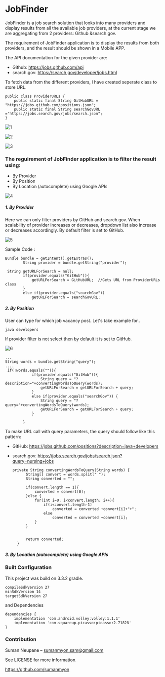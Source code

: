 # JobFinder

JobFinder is a job search solution that looks into many providers and display results from all the available job providers, at the current stage we are aggregating from 2 providers: Github &search.gov.

The requirement of JobFinder application is to display the results from both providers, and the result should be shown in a Mobile APP. 

The API documentation for the given provider are:
- Github: https://jobs.github.com/api
- search.gov: https://search.gov/developer/jobs.html

To fetch data from the different providers, I have created seperate class to store URL.

    public class ProviderURLs {
        public static final String GitHubURL = "https://jobs.github.com/positions.json";
        public static final String searchGovURL ="https://jobs.search.gov/jobs/search.json";
    }


![1](https://user-images.githubusercontent.com/20694605/54409474-024a0e00-470f-11e9-9cc7-5ef2112b771c.PNG)


![2](https://user-images.githubusercontent.com/20694605/54409488-1130c080-470f-11e9-8f6f-82884321a5ce.PNG)


![3](https://user-images.githubusercontent.com/20694605/54409490-168e0b00-470f-11e9-9403-459d8e74959f.PNG)




### The reguirement of JobFinder application is to filter the result using:
- By Provider
- By Position
- By Location (autocomplete) using Google APIs



![4](https://user-images.githubusercontent.com/20694605/54409581-a16f0580-470f-11e9-98d8-a7bc20effa74.PNG)



##### 1. By Provider
Here we can only filter providers by GitHub and search.gov. When scalability of provider increases or decreases, dropdown list also increase or decreases accordingly. By default filter is set to GitHub.


![5](https://user-images.githubusercontent.com/20694605/54409621-eb57eb80-470f-11e9-8e15-ebd2b48cb799.PNG)


Sample Code :

    Bundle bundle = getIntent().getExtras();
            String provider = bundle.getString("provider");

     String getURLForSearch = null;
            if(provider.equals("GitHub")){
                getURLForSearch = GitHubURL;  //Gets URL from ProviderURLs class
            }
            else if(provider.equals("searchGov"))
                getURLForSearch = searchGovURL;

##### 2. By Position
User can type for which job vacancy post. Let's take example for..

    java developers
    
If provider filter is not select then by default it is set to GitHub.


![6](https://user-images.githubusercontent.com/20694605/54409992-a92fa980-4711-11e9-9da2-c0ca5ab69301.PNG)


    ...
    String words = bundle.getString("query");
    ....
     if(!words.equals("")){
                if(provider.equals("GitHub")){
                    String query = "?description="+convertingWordsToQuery(words);
                    getURLForSearch = getURLForSearch + query;
                }
                else if(provider.equals("searchGov")) {
                    String query = "?query="+convertingWordsToQuery(words);
                    getURLForSearch = getURLForSearch + query;
                }

            }
            
    

To make URL call with query parameters, the query should follow like this pattern:
- GitHub: https://jobs.github.com/positions?description=java+developers
- search.gov: https://jobs.search.gov/jobs/search.json?query=nursing+jobs



      private String convertingWordsToQuery(String words) {
            String[] convert = words.split(" ");
            String converted = "";

            if(convert.length == 1){
                converted = convert[0];
            }else {
                for(int i=0; i<convert.length; i++){
                    if(i<convert.length-1)
                        converted = converted +convert[i]+"+";
                    else
                        converted = converted +convert[i];
                }
            }


            return converted;
        }
        
        

##### 3. By Location (autocomplete) using Google APIs


### Built Configuration
This project was build on 3.3.2 gradle.

    compileSdkVersion 27 
    minSdkVersion 14 
    targetSdkVersion 27 
    
and Dependencies

    dependencies { 
        implementation 'com.android.volley:volley:1.1.1'
        implementation 'com.squareup.picasso:picasso:2.71828'
    }

### Contribution
Suman Neupane – sumanmyon.sam@gmail.com

See LICENSE for more information.

https://github.com/sumanmyon
